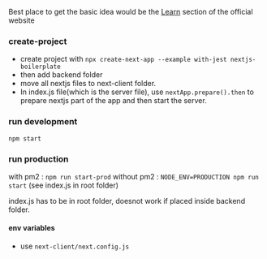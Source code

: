 Best place to get the basic idea would be the [Learn](https://nextjs.org/learn/basics/getting-started) section of the official website

### create-project
- create project with `npx create-next-app --example with-jest nextjs-boilerplate`
- then add backend folder
- move all nextjs files to next-client folder.
- In index.js file(which is the server file), use `nextApp.prepare().then` to prepare nextjs part of the app and then start the server. 

### run development
`npm start`

### run production
 with pm2 : `npm run start-prod`
 without pm2 : `NODE_ENV=PRODUCTION npm run start` (see index.js in root folder)

index.js has to be in root folder, doesnot work if placed inside backend folder.

#### env variables
- use `next-client/next.config.js`
